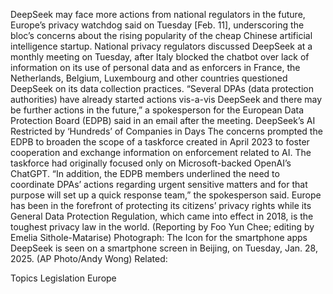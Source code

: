 DeepSeek may face more actions from national regulators in the future, Europe’s privacy watchdog said on Tuesday [Feb. 11], underscoring the bloc’s concerns about the rising popularity of the cheap Chinese artificial intelligence startup.
National privacy regulators discussed DeepSeek at a monthly meeting on Tuesday, after Italy blocked the chatbot over lack of information on its use of personal data and as enforcers in France, the Netherlands, Belgium, Luxembourg and other countries questioned DeepSeek on its data collection practices.
“Several DPAs (data protection authorities) have already started actions vis-a-vis DeepSeek and there may be further actions in the future,” a spokesperson for the European Data Protection Board (EDPB) said in an email after the meeting.
DeepSeek’s AI Restricted by ‘Hundreds’ of Companies in Days
The concerns prompted the EDPB to broaden the scope of a taskforce created in April 2023 to foster cooperation and exchange information on enforcement related to AI.
The taskforce had originally focused only on Microsoft-backed OpenAI’s ChatGPT.
“In addition, the EDPB members underlined the need to coordinate DPAs’ actions regarding urgent sensitive matters and for that purpose will set up a quick response team,” the spokesperson said.
Europe has been in the forefront of protecting its citizens’ privacy rights while its General Data Protection Regulation, which came into effect in 2018, is the toughest privacy law in the world.
(Reporting by Foo Yun Chee; editing by Emelia Sithole-Matarise)
Photograph: The Icon for the smartphone apps DeepSeek is seen on a smartphone screen in Beijing, on Tuesday, Jan. 28, 2025. (AP Photo/Andy Wong)
Related:

Topics
Legislation
Europe
